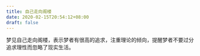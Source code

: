 ```yaml
---
title: 自己走向阁楼
date: 2020-02-15T20:54:12+08:00
draft: false
---
```


梦见自己走向阁楼，表示梦者有很高的追求，注重理论的倾向，提醒梦者不要过分追求理性而忽略了现实生活。<br>
